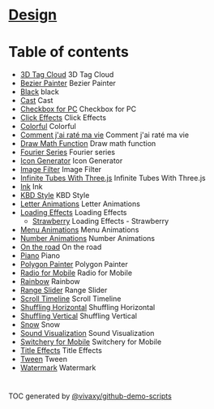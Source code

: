 # [Design](https://vivaxy.github.io/design/)

Table of contents
=================

* [3D Tag Cloud](https://vivaxy.github.io/design/3d-tag-cloud/) 3D Tag Cloud
* [Bezier Painter](https://vivaxy.github.io/design/bezier-painter/) Bezier Painter
* [Black](https://vivaxy.github.io/design/black/) black
* [Cast](https://vivaxy.github.io/design/cast/) Cast
* [Checkbox for PC](https://vivaxy.github.io/design/checkbox/) Checkbox for PC
* [Click Effects](https://vivaxy.github.io/design/click-effects/) Click Effects
* [Colorful](https://vivaxy.github.io/design/colorful/) Colorful
* [Comment j'ai raté ma vie](https://vivaxy.github.io/design/comment-j-ai-rate-ma-vie/) Comment j'ai raté ma vie
* [Draw Math Function](https://vivaxy.github.io/design/draw-math-function/) Draw math function
* [Fourier Series](https://vivaxy.github.io/design/fourier-series/) Fourier series
* [Icon Generator](https://vivaxy.github.io/design/icon-generator/) Icon Generator
* [Image Filter](https://vivaxy.github.io/design/image-filter/) Image Filter
* [Infinite Tubes With Three.js](https://vivaxy.github.io/design/infinite-tubes-with-three-js/) Infinite Tubes With Three.js
* [Ink](https://vivaxy.github.io/design/ink/) Ink
* [KBD Style](https://vivaxy.github.io/design/kbd-style/) KBD Style
* [Letter Animations](https://vivaxy.github.io/design/letter-animations/) Letter Animations
* [Loading Effects](https://vivaxy.github.io/design/loading-effects/) Loading Effects
  * [Strawberry](https://vivaxy.github.io/design/loading-effects/strawberry/) Loading Effects - Strawberry
* [Menu Animations](https://vivaxy.github.io/design/menu-animations/) Menu Animations
* [Number Animations](https://vivaxy.github.io/design/number-animations/) Number Animations
* [On the road](https://vivaxy.github.io/design/on-the-road/) On the road
* [Piano](https://vivaxy.github.io/design/piano/) Piano
* [Polygon Painter](https://vivaxy.github.io/design/polygon-painter/) Polygon Painter
* [Radio for Mobile](https://vivaxy.github.io/design/radio/) Radio for Mobile
* [Rainbow](https://vivaxy.github.io/design/rainbow/) Rainbow
* [Range Slider](https://vivaxy.github.io/design/range-slider/) Range Slider
* [Scroll Timeline](https://vivaxy.github.io/design/scroll-timeline/) Scroll Timeline
* [Shuffling Horizontal](https://vivaxy.github.io/design/shuffling-horizontal/) Shuffling Horizontal
* [Shuffling Vertical](https://vivaxy.github.io/design/shuffling-vertical/) Shuffling Vertical
* [Snow](https://vivaxy.github.io/design/snow/) Snow
* [Sound Visualization](https://vivaxy.github.io/design/sound-visualization/) Sound Visualization
* [Switchery for Mobile](https://vivaxy.github.io/design/switchery/) Switchery for Mobile
* [Title Effects](https://vivaxy.github.io/design/title-effects/) Title Effects
* [Tween](https://vivaxy.github.io/design/tween/) Tween
* [Watermark](https://vivaxy.github.io/design/watermark/) Watermark

#

TOC generated by [@vivaxy/github-demo-scripts](https://github.com/vivaxy/github-demo-scripts)
